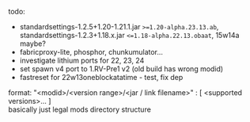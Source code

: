todo:
- standardsettings-1.2.5+1.20-1.21.1.jar `>=1.20-alpha.23.13.ab`, standardsettings-1.2.3+1.18.x.jar `<=1.18-alpha.22.13.obaat`, 15w14a maybe?
- fabricproxy-lite, phosphor, chunkumulator...
- investigate lithium ports for 22, 23, 24
- set spawn v4 port to 1.RV-Pre1 v2 (old build has wrong modid)
- fastreset for 22w13oneblockatatime - test, fix dep

format: "\<modid>/\<version range>/\<jar / link filename>" \: \[ \<supported versions>... ] \
basically just legal mods directory structure
